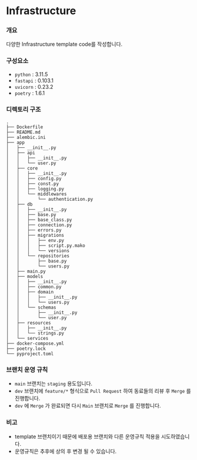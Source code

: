 # Infrastructure

### 개요
다양한 Infrastructure template code를 작성합니다.

### 구성요소

- `python` : 3.11.5
- `fastapi` : 0.103.1
- `uvicorn` : 0.23.2
- `poetry` : 1.6.1

### 디렉토리 구조
```
.
├── Dockerfile
├── README.md
├── alembic.ini
├── app
│   ├── __init__.py
│   ├── api
│   │   ├── __init__.py
│   │   └── user.py
│   ├── core
│   │   ├── __init__.py
│   │   ├── config.py
│   │   ├── const.py
│   │   ├── logging.py
│   │   └── middlewares
│   │       └── authentication.py
│   ├── db
│   │   ├── __init__.py
│   │   ├── base.py
│   │   ├── base_class.py
│   │   ├── connection.py
│   │   ├── errors.py
│   │   ├── migrations
│   │   │   ├── env.py
│   │   │   ├── script.py.mako
│   │   │   └── versions
│   │   └── repositories
│   │       ├── base.py
│   │       └── users.py
│   ├── main.py
│   ├── models
│   │   ├── __init__.py
│   │   ├── common.py
│   │   ├── domain
│   │   │   ├── __init__.py
│   │   │   └── users.py
│   │   └── schemas
│   │       ├── __init__.py
│   │       └── user.py
│   ├── resources
│   │   ├── __init__.py
│   │   └── strings.py
│   └── services
├── docker-compose.yml
├── poetry.lock
└── pyproject.toml
```

### 브랜치 운영 규칙
- `main` 브랜치는 `staging` 용도입니다.
- `dev` 브랜치에 `feature/*` 형식으로 `Pull Request` 하여 동료들의 리뷰 후 `Merge` 를 진행합니다.
- `dev` 에 `Merge` 가 완료되면 다시 `Main` 브랜치로 `Merge` 를 진행합니다.

### 비고
- template 브랜치이기 때문에 배포용 브랜치와 다른 운영규칙 적용을 시도하였습니다.
- 운영규칙은 추후에 상의 후 변경 될 수 있습니다. 